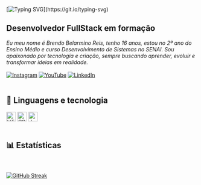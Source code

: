 [![Typing SVG](https://readme-typing-svg.herokuapp.com?font=Montserrat&size=40&pause=1000&color=9350B9&vCenter=true&width=530&height=40&lines=Ol%C3%A1+eu+sou+o+Brendo+Reis!)](https://git.io/typing-svg)
## Desenvolvedor FullStack em formação
*Eu meu nome é Brendo Belarmino Reis, tenho 16 anos, estou no 2º ano do Ensino Médio e curso Desenvolvimento de Sistemas no SENAI.
Sou apaixonado por tecnologia e criação, sempre buscando aprender, evoluir e transformar ideias em realidade.*
<br> </br>
[![Instagram](https://img.shields.io/badge/-Instagram-%239350B9?style=for-the-badge&logo=instagram&logoColor=white)](https://instagram.com/seu_usuario)
[![YouTube](https://img.shields.io/badge/-YouTube-%239350B9?style=for-the-badge&logo=youtube&logoColor=white)](https://youtube.com/@seu_usuario)
[![LinkedIn](https://img.shields.io/badge/-LinkedIn-%239350B9?style=for-the-badge&logo=linkedin&logoColor=white)](https://linkedin.com/in/seu_usuario)
<br></br>

## 🤖 Linguagens e tecnologia
<p align="left">
  <img src="https://cdn.jsdelivr.net/gh/devicons/devicon/icons/html5/html5-original.svg" alt="HTML5" width="25" height="25"/>
  <img src="https://cdn.jsdelivr.net/gh/devicons/devicon/icons/css3/css3-original.svg" alt="CSS3" width="25" height="25"/>
  <img src="https://cdn.jsdelivr.net/gh/devicons/devicon/icons/java/java-original.svg" alt="Java" width="25" height="25"/>
<br></br>

## 📊 Estatísticas
<br></br>
[![GitHub Streak](https://github-readme-streak-stats.herokuapp.com?user=BrendoReisDev&theme=shadow-purple&hide_border=falso&locale=pt_BR&short_numbers=falso&card_width=900&card_height=210)](https://git.io/streak-stats)

